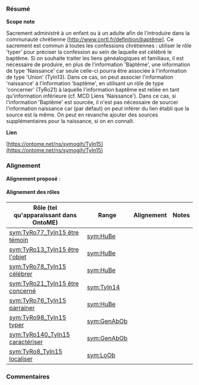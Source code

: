 ### Résumé

**Scope note**

Sacrement administré à un enfant ou à un adulte afin de l'introduire dans la communauté chrétienne [http://www.cnrtl.fr/definition/baptême].	Ce sacrement est commun à toutes les confessions chrétiennes : utiliser le rôle 'typer' pour préciser la confession au sein de laquelle est célébré le baptême.	Si on souhaite traiter les liens généalogiques et familiaux, il est nécessaire de produire, en plus de l'information 'Baptême', une information de type 'Naissance' car seule celle-ci pourra être associée à l'information de type 'Union' (TyIn13). Dans ce cas, on peut associer l'information 'naissance' à l'information 'baptême', en utilisant un rôle de type 'concerner' (TyRo21) à laquelle l'information baptême est reliée en tant qu'information inférieure (cf. MCD Liens 'Naissance'). Dans ce cas, si l'information 'Baptême' est sourcée, il n'est pas nécessaire de sourcer l'information naissance car (par défaut) on peut inférer du lien établi que la source est la même. On peut en revanche ajouter des sources supplémentaires pour la naissance, si on en connaît.

**Lien**

[https://ontome.net/ns/symogih/TyIn15](https://ontome.net/ns/symogih/TyIn15)

### Alignement

**Alignement proposé** :

#### Alignement des rôles

| Rôle (tel qu'apparaissant dans OntoME) | Range | Alignement | Notes |
| ----- | ----- | ----- | ----- |
| [sym:TyRo77_TyIn15 être témoin](https://ontome.net/ns/symogih/TyRo77_TyIn15) | [sym:HuBe](https://ontome.net/ns/symogih/HuBe) |   |   |
| [sym:TyRo13_TyIn15 être l'objet](https://ontome.net/ns/symogih/TyRo13_TyIn15) | [sym:HuBe](https://ontome.net/ns/symogih/HuBe) |   |   |
| [sym:TyRo78_TyIn15 célébrer](https://ontome.net/ns/symogih/TyRo78_TyIn15) | [sym:HuBe](https://ontome.net/ns/symogih/HuBe) |   |   |
| [sym:TyRo21_TyIn15 être concerné](https://ontome.net/ns/symogih/TyRo21_TyIn15) | [sym:TyIn14](https://ontome.net/ns/symogih/TyIn14) |   |   |
| [sym:TyRo76_TyIn15 parrainer](https://ontome.net/ns/symogih/TyRo76_TyIn15) | [sym:HuBe](https://ontome.net/ns/symogih/HuBe) |   |   |
| [sym:TyRo98_TyIn15 typer](https://ontome.net/ns/symogih/TyRo98_TyIn15) | [sym:GenAbOb](https://ontome.net/ns/symogih/GenAbOb) |   |   |
| [sym:TyRo140_TyIn15 caractériser](https://ontome.net/ns/symogih/TyRo140_TyIn15) | [sym:GenAbOb](https://ontome.net/ns/symogih/GenAbOb) |   |   |
| [sym:TyRo8_TyIn15 localiser](https://ontome.net/ns/symogih/TyRo8_TyIn15) | [sym:LoOb](https://ontome.net/ns/symogih/LoOb) |   |   |

### Commentaires